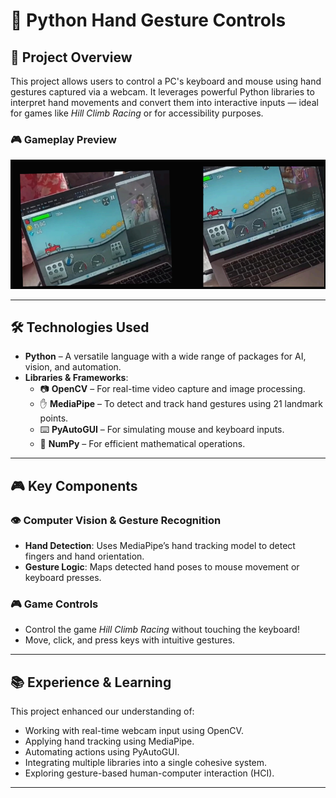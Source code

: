 # 🤖 Python Hand Gesture Controls

## 🧠 Project Overview

This project allows users to control a PC's keyboard and mouse using hand gestures captured via a webcam. It leverages powerful Python libraries to interpret hand movements and convert them into interactive inputs — ideal for games like *Hill Climb Racing* or for accessibility purposes.
### 🎮 Gameplay Preview

![Gameplay Screenshot](https://github.com/Harshitha547/GAME_FACE_CONTROL/blob/main/ML_GAME_FACE_CONTROL-main/Screenshot%202025-05-28%20183809.png?raw=true)

---

## 🛠️ Technologies Used

- **Python** – A versatile language with a wide range of packages for AI, vision, and automation.
- **Libraries & Frameworks**:
  - 📷 **OpenCV** – For real-time video capture and image processing.
  - ✋ **MediaPipe** – To detect and track hand gestures using 21 landmark points.
  - ⌨️ **PyAutoGUI** – For simulating mouse and keyboard inputs.
  - 🔢 **NumPy** – For efficient mathematical operations.
 

---

## 🎮 Key Components

### 👁️ Computer Vision & Gesture Recognition

- **Hand Detection**: Uses MediaPipe’s hand tracking model to detect fingers and hand orientation.
- **Gesture Logic**: Maps detected hand poses to mouse movement or keyboard presses.

### 🎮 Game Controls

- Control the game *Hill Climb Racing* without touching the keyboard!
- Move, click, and press keys with intuitive gestures.

---

## 📚 Experience & Learning

This project enhanced our understanding of:
- Working with real-time webcam input using OpenCV.
- Applying hand tracking using MediaPipe.
- Automating actions using PyAutoGUI.
- Integrating multiple libraries into a single cohesive system.
- Exploring gesture-based human-computer interaction (HCI).

---

